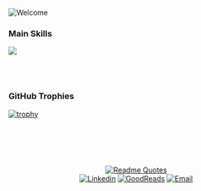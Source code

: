 ![Welcome](https://github.com/user-attachments/assets/49906db2-52fa-4a04-b0e9-218cc842d203)

### Main Skills
<a href="https://skillicons.dev">
  <img src="https://skillicons.dev/icons?i=java,js,selenium,linux,mysql&theme=dark" />
</a>

<br><br>

### GitHub Trophies
[![trophy](https://github-profile-trophy.vercel.app/?username=ArianeGomes&theme=dracula&title=-Commits,-Issues,-Reviews&no-frame=true&margin-w=15)](https://github.com/ryo-ma/github-profile-trophy)

<br><br>

&nbsp;<div align="center">
  [![Readme Quotes](https://quotes-github-readme.vercel.app/api?quote=The%20world%20is%20full%20of%20nice%20people.%20If%20you%20can't%20find%20one,%20be%20one.&author=Nishan%20Panwar&type=horizontal&theme=dracula)](https://github.com/piyushsuthar/github-readme-quotes)
<br>
  [![Linkedin](https://img.shields.io/badge/linked-in-369?style=flat-square&color=gray)](https://www.linkedin.com/in/arianecgomes/)
  [![GoodReads](https://img.shields.io/badge/goodreads-369?style=flat-square&logo=goodreads&logoColor=white&color=gray)](https://www.goodreads.com/user/show/180473238-ariane-gomes)
  [![Email](https://img.shields.io/badge/gmail-369?style=flat-square&logo=gmail&logoColor=white&color=gray)](mailto:ariane@estudante.ufscar.br) 
</div>

